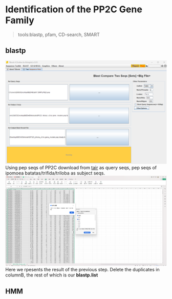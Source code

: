 # Identification of the PP2C Gene Family
> tools:blastp, pfam, CD-search, SMART</br>
## blastp
![](https://github.com/18297928865/gene-family/blob/FIIGURES/blastp.png)
Using pep seqs of PP2C download from [tair](https://www.arabidopsis.org/browse/gene_family) as query seqs, pep seqs of ipomoea batatas/trifida/triloba as subject seqs.
![](https://github.com/18297928865/gene-family/blob/FIIGURES/blastp.list.png)
Here we rpesents the result of the previous step. Delete the duplicates in columnB, the rest of which is our **blastp.list**<br/>
## HMM
